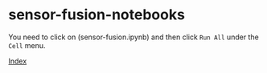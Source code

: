 # sensor-fusion-notebooks

You need to click on (sensor-fusion.ipynb) and then click `Run All` under the `Cell` menu.

[Index](sensor-fusion.ipynb)
